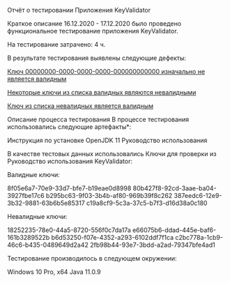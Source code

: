 Отчёт о тестировании Приложения KeyValidator

Краткое описание
16.12.2020 - 17.12.2020 было проведено функциональное тестирование приложения KeyValidator.

На тестирование затрачено: 4 ч.

В результате тестирования выявлены следующие дефекты:

<a href="https://github.com/TestDiana/java1.1/issues/1">Ключ 00000000-0000-0000-0000-000000000000 изначально не является валидным</a>

<a href="https://github.com/TestDiana/java1.1/issues/2">Некоторые ключи из списка валидных являются невалидными</a>

<a href="https://github.com/TestDiana/java1.1/issues/3">Ключ из списка невалидных является валидным</a>


Описание процесса тестирования
В процессе тестирования использовались следующие артефакты*:

Инструкция по установке OpenJDK 11
Руководство использования

В качестве тестовых данных использовались Ключи для проверки из Руководство использования KeyValidator:

Валидные ключи:

8f05e6a7-70e9-33d7-bfe7-b19eae0d8998
80b427f8-92cd-3aae-ba04-3927fbe17c6
b295bc63-9f03-3b4b-af80-969b39f8c262
387eedc6-12e9-3b32-9881-63b6b5e85317
c19a8cf9-5c3a-37c5-b7f3-d16d38a0c180

Невалидные ключи:

18252235-78e0-44a5-8720-556f0c7da17a
e66075b6-ddad-445e-baf6-161b3289522b
b6d53250-f07e-4352-a293-6102ddf7f1ca
c2bc778a-1cb9-46c6-b435-0489649d2a42
2fb98b44-93e7-3bdd-a2ad-79347bfe4ad1

Тестирование производилось в следующем окружении:

Windows 10 Pro, x64
Java 11.0.9

